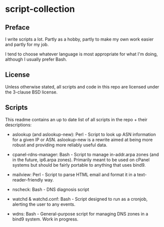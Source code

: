 script-collection
=================

Preface
-------

I write scripts a lot. Partly as a hobby, partly to make my own work easier and partly for my job.

I tend to choose whatever language is most appropriate for what I'm doing, although I usually prefer Bash.

License
-------

Unless otherwise stated, all scripts and code in this repo are licensed under the 3-clause BSD license.

Scripts
-------

This readme contains an up to date list of all scripts in the repo + their descriptions:

- aslookup (and aslookup-new): Perl - Script to look up ASN information for a given IP or ASN. aslookup-new is a rewrite aimed at being more robust and providing more reliably useful data.

- cpanel-rdns-manager: Bash - Script to manage in-addr.arpa zones (and in the future, ip6.arpa zones). Primarily meant to be used on cPanel systems but should be fairly portable to anything that uses bind9.

- mailview: Perl - Script to parse HTML email and format it in a text-reader-friendly way.

- nscheck: Bash - DNS diagnosis script

- watchd & watchd.conf: Bash - Script designed to run as a cronjob, alerting the user to any events.

- wdns: Bash - General-purpose script for managing DNS zones in a bind9 system. Work in progress.

